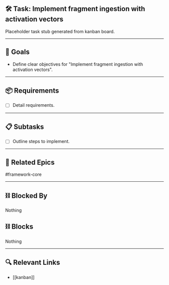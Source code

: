## 🛠️ Task: Implement fragment ingestion with activation vectors

Placeholder task stub generated from kanban board.

---

## 🎯 Goals

- Define clear objectives for "Implement fragment ingestion with activation vectors".

---

## 📦 Requirements

- [ ] Detail requirements.

---

## 📋 Subtasks

- [ ] Outline steps to implement.

---

## 🔗 Related Epics

#framework-core

---

## ⛓️ Blocked By

Nothing

## ⛓️ Blocks

Nothing

---

## 🔍 Relevant Links

- [[kanban]]
